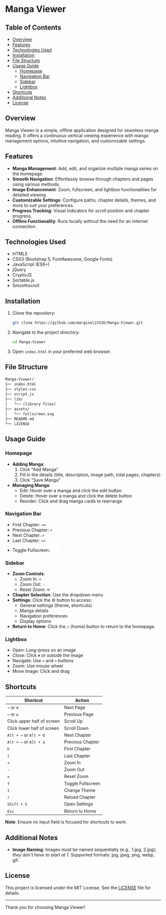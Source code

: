 # Manga Viewer

## Table of Contents
- [Overview](#overview)
- [Features](#features)
- [Technologies Used](#technologies-used)
- [Installation](#installation)
- [File Structure](#file-structure)
- [Usage Guide](#usage-guide)
  - [Homepage](#homepage)
  - [Navigation Bar](#navigation-bar)
  - [Sidebar](#sidebar)
  - [Lightbox](#lightbox)
- [Shortcuts](#shortcuts)
- [Additional Notes](#additional-notes)
- [License](#license)

## Overview
Manga Viewer is a simple, offline application designed for seamless manga reading. It offers a continuous vertical viewing experience with manga management options, intuitive navigation, and customizable settings.

## Features
- **Manga Management**: Add, edit, and organize multiple manga series on the homepage.
- **Smooth Navigation**: Effortlessly browse through chapters and pages using various methods.
- **Image Enhancement**: Zoom, fullscreen, and lightbox functionalities for detailed viewing.
- **Customizable Settings**: Configure paths, chapter details, themes, and more to suit your preferences.
- **Progress Tracking**: Visual indicators for scroll position and chapter progress.
- **Offline Functionality**: Runs locally without the need for an internet connection.

## Technologies Used
- HTML5
- CSS3 (Bootstrap 5, FontAwesome, Google Fonts)
- JavaScript (ES6+)
- jQuery
- CryptoJS
- Sortable.js
- Smoothscroll

## Installation
1. Clone the repository:
   ```sh
   git clone https://github.com/marginal23326/Manga-Viewer.git
   ```
2. Navigate to the project directory:
   ```sh
   cd Manga-Viewer
   ```
3. Open `index.html` in your preferred web browser.

## File Structure
```
Manga-Viewer/
├── index.html
├── styles.css
├── script.js
├── lib/
│   └── (library files)
├── assets/
│   └── fullscreen.svg
├── README.md
└── LICENSE
```

## Usage Guide

### Homepage
- **Adding Manga**: 
  1. Click "Add Manga"
  2. Fill in the details (title, description, image path, total pages, chapters)
  3. Click "Save Manga"
- **Managing Manga**:
  - Edit: Hover over a manga and click the edit button
  - Delete: Hover over a manga and click the delete button
  - Reorder: Click and drag manga cards to rearrange

### Navigation Bar
- First Chapter: `<<`
- Previous Chapter: `<`
- Next Chapter: `>`
- Last Chapter: `>>`
- Toggle Fullscreen: ![fullscreen](https://raw.githubusercontent.com/marginal23326/Manga-Viewer/main/assets/fullscreen.svg)

### Sidebar
- **Zoom Controls**: 
  - Zoom In: `+`
  - Zoom Out: `-`
  - Reset Zoom: `⟲`
- **Chapter Selection**: Use the dropdown menu
- **Settings**: Click the ⚙ button to access:
  - General settings (theme, shortcuts)
  - Manga details
  - Navigation preferences
  - Display options
- **Return to Home**: Click the ⌂ (home) button to return to the homepage.

### Lightbox
- Open: Long-press on an image
- Close: Click `✖` or outside the image
- Navigate: Use `<` and `>` buttons
- Zoom: Use mouse wheel
- Move Image: Click and drag

## Shortcuts

| Shortcut | Action |
|--------|----------|
| `→` or `d` | Next Page |
| `←` or `a` | Previous Page |
| Click upper half of screen | Scroll Up |
| Click lower half of screen | Scroll Down |
| `Alt + →` or `Alt + d` | Next Chapter |
| `Alt + ←` or `Alt + a` | Previous Chapter |
| `h` | First Chapter |
| `l` | Last Chapter |
| `+` | Zoom In |
| `-` | Zoom Out |
| `=` | Reset Zoom |
| `f` | Toggle Fullscreen |
| `t` | Change Theme |
| `r` | Reload Chapter |
| `Shift + S` | Open Settings |
| `Esc` | Return to Home |

**Note**: Ensure no input field is focused for shortcuts to work.

## Additional Notes
- **Image Naming**: Images must be named sequentially (e.g., 1.jpg, 2.jpg); _they don't have to start at 1_. Supported formats: jpg, jpeg, png, webp, gif.

## License
This project is licensed under the MIT License. See the [LICENSE](LICENSE) file for details.

---

Thank you for choosing Manga Viewer!
